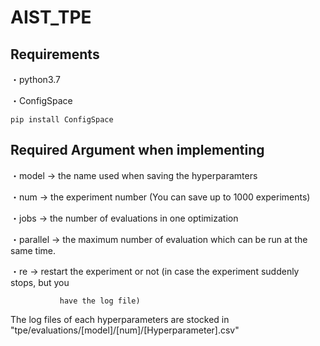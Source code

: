 # AIST_TPE

## Requirements
・python3.7

・ConfigSpace

`pip install ConfigSpace`

## Required Argument when implementing

・model     -> the name used when saving the hyperparamters 

・num       -> the experiment number (You can save up to 1000 experiments)

・jobs      -> the number of evaluations in one optimization

・parallel  -> the maximum number of evaluation which can be run at the same time.

・re        -> restart the experiment or not (in case the experiment suddenly stops, but you 
               
               have the log file)

The log files of each hyperparameters are stocked in "tpe/evaluations/[model]/[num]/[Hyperparameter].csv"

